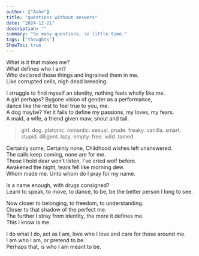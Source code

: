 ```yaml
---
author: ["Ashe"]
title: "questions without answers"
date: "2024-12-21"
description: ""
summary: "So many questions, so little time."
tags: ["thoughts"]
ShowToc: true
---
```


What is it that makes me?\
What defines who I am?\
Who declared those things and ingrained them in me.\
Like corrupted cells, nigh dead breeding.

I struggle to find myself an identity, nothing feels wholly like me.\
A girl perhaps? Bygone vision of gender as a performance,\
dance like the rest to feel true to you, me.\
A dog maybe? Yet it fails to define my passions, my loves, my fears.\
A maid, a wife, a friend given maw, snout and tail.

> girl. dog. platonic. romantic. sexual. prude.
> freaky. vanilla. smart. stupid. diligent. lazy.
> empty. free. wild. tamed.

Certainly some, Certainly none, Childhood wishes left unanswered.\
The calls keep coming, none are for me.\
Those I hold dear won't listen, I've cried wolf before.\
Awakened the night, tears fell like morning dew.\
Whom made me. Unto whom do I pray for my name.

Is a name enough, with drugs consigned?\
Learn to speak, to move, to dance, to be, be the better person I long to see.

Now closer to belonging, to freedom, to understanding.\
Closer to that shadow of the perfect me.\
The further I stray from identity, the more it defines me.\
This I know is me.

I do what I do, act as I am, love who I love and care for those around me.\
I am who I am, or pretend to be.\
Perhaps that, is who I am meant to be.
